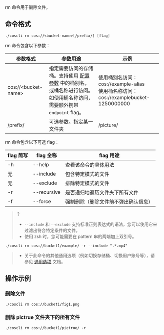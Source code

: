 rm 命令用于删除文件。

## 命令格式

```plaintext
./coscli rm cos://<bucket-name>[/prefix/] [flag]
```


rm 命令包含以下参数：

| 参数格式  | 参数用途     | 示例                |
| --------- | ------------- | ------------------------ |
| cos://&lt;bucket-name&gt; | 指定需要访问的存储桶。支持使用 [配置参数](https://intl.cloud.tencent.com/document/product/436/43265) 中的桶别名，或桶名称进行访问。如使用桶名称访问，需要额外携带 `endpoint` flag。  |使用桶别名访问：cos://example-alias<br>使用桶名称访问：cos://examplebucket-1250000000    |
| /prefix/          | 可选参数。指定某一文件夹 | /picture/ |

rm 命令包含以下可选 flag：

| flag 简写 | flag 全称     | flag 用途                            |
| --------- | ------------- | ------------------------------------ |
| -h |  --help |   查看该命令的具体用法  |
|     无      | --include     | 包含特定模式的文件                   |
|     无      | --exclude     | 排除特定模式的文件                   |
| -r        | --recursive   | 是否递归地遍历文件夹下所有文件       |
| -f        | --force       | 强制删除（删除文件前不弹出确认信息） |

>?
> - `--include` 和 `--exclude` 支持标准正则表达式的语法，您可以使用它来过滤出符合特定条件的文件。
> - 使用 zsh 时，您可能需要在 pattern 串的两端加上双引号。
```
./coscli rm cos://bucket1/example/ -r --include ".*.mp4"
```
>- 关于此命令的其他通用选项（例如切换存储桶、切换用户账号等），请参见 [通用选项](https://intl.cloud.tencent.com/document/product/436/46273) 文档。


## 操作示例

### 删除文件

```plaintext
./coscli rm cos://bucket1/fig1.png
```

### 删除 pictrue 文件夹下的所有文件

```plaintext
./coscli rm cos://bucket1/pictrue/ -r
```
